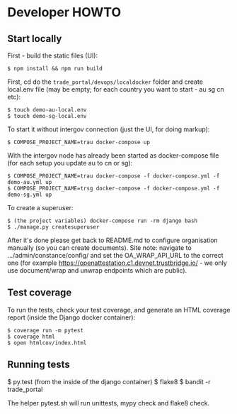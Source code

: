 # Developer HOWTO

## Start locally

First - build the static files (UI):

    $ npm install && npm run build

First, cd do the ``trade_portal/devops/localdocker`` folder and create local.env file (may be empty; for each country you want to start - au sg cn etc):

    $ touch demo-au-local.env
    $ touch demo-sg-local.env


To start it without intergov connection (just the UI, for doing markup):

    $ COMPOSE_PROJECT_NAME=trau docker-compose up

With the intergov node has already been started as docker-compose file (for each setup you update au to cn or sg):

    $ COMPOSE_PROJECT_NAME=trau docker-compose -f docker-compose.yml -f demo-au.yml up
    $ COMPOSE_PROJECT_NAME=trsg docker-compose -f docker-compose.yml -f demo-sg.yml up

To create a superuser:

    $ (the project variables) docker-compose run -rm django bash
    $ ./manage.py createsuperuser

After it's done please get back to README.md to configure organisation manually (so you can create documents). Site note: navigate to .../admin/constance/config/ and set the OA_WRAP_API_URL to the correct one (for example https://openattestation.c1.devnet.trustbridge.io/ - we only use document/wrap and unwrap endpoints which are public).


## Test coverage

To run the tests, check your test coverage, and generate an HTML coverage report (inside the Django docker container):

    $ coverage run -m pytest
    $ coverage html
    $ open htmlcov/index.html


## Running tests

  $ py.test (from the inside of the django container)
  $ flake8
  $ bandit -r trade_portal

The helper pytest.sh will run unittests, mypy check and flake8 check.

